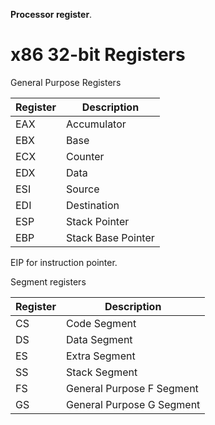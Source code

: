 **Processor register**.

# x86 32-bit Registers

General Purpose Registers

|Register|Description|
|--------|-----------|
|EAX|Accumulator|
|EBX|Base|
|ECX|Counter|
|EDX|Data|
|ESI|Source|
|EDI|Destination|
|ESP|Stack Pointer|
|EBP|Stack Base Pointer|

EIP for instruction pointer.

Segment registers

|Register|Description|
|--------|-----------|
|CS|Code Segment|
|DS|Data Segment|
|ES|Extra Segment|
|SS|Stack Segment|
|FS|General Purpose F Segment|
|GS|General Purpose G Segment|